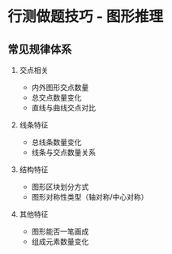 # 行测做题技巧 - 图形推理

## 常见规律体系
1. 交点相关
   - 内外图形交点数量
   - 总交点数量变化
   - 直线与曲线交点对比

2. 线条特征
   - 总线条数量变化
   - 线条与交点数量关系

3. 结构特征
   - 图形区块划分方式
   - 图形对称性类型（轴对称/中心对称）

4. 其他特征
   - 图形能否一笔画成
   - 组成元素数量变化